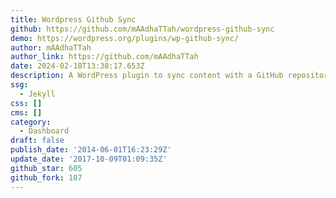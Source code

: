 ```yaml
---
title: Wordpress Github Sync
github: https://github.com/mAAdhaTTah/wordpress-github-sync
demo: https://wordpress.org/plugins/wp-github-sync/
author: mAAdhaTTah
author_link: https://github.com/mAAdhaTTah
date: 2024-02-18T13:38:17.653Z
description: A WordPress plugin to sync content with a GitHub repository (or Jekyll site)
ssg:
  - Jekyll
css: []
cms: []
category:
  - Dashboard
draft: false
publish_date: '2014-06-01T16:23:29Z'
update_date: '2017-10-09T01:09:35Z'
github_star: 605
github_fork: 107
---
```

